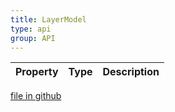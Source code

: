 ```yaml
---
title: LayerModel
type: api
group: API
---
```



Property|Type|Description
---|---|---

[file in github](https://github.com/qgrid/ng2/core/layer.model.js)
